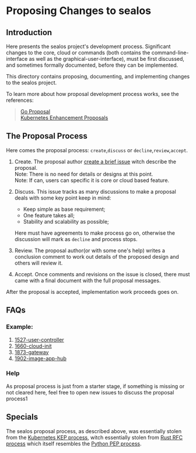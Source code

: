 # Proposing Changes to sealos

## Introduction

Here presents the sealos project's development process.
Significant changes to the core, cloud or commands
(both contains the command-line-interface as well as the graphical-user-interface),
must be first discussed, and sometimes formally documented, before they can be implemented.

This directory contains proposing, documenting, and implementing changes to the sealos project.

To learn more about how proposal development process works, see the references:
> [Go Proposal](https://talks.golang.org/2015/how-go-was-made.slide)\
> [Kubernetes Enhancement Proposals](https://github.com/kubernetes/enhancements)

## The Proposal Process

Here comes the proposal process: `create`,`discuss` or `decline`,`review`,`accept`.

1. Create. The proposal author [create a brief issue](https://github.com/nebstudio/sealos/issues/new?template=feature.md&title=Feature%3A+brief+description+of+the+feature) witch describe the proposal.\
   Note: There is no need for details or designs at this point.\
   Note: If can, users can specific it is core or cloud based feature.

2. Discuss. This issue tracks as many discussions to make a proposal deals with some key point keep in mind:
    - Keep simple as base requirement;
    - One feature takes all;
    - Stability and scalability as possible;

   Here must have agreements to make process go on, otherwise the discussion will mark as `decline` and process stops.

3. Review. The proposal author(or with some one's help) writes a conclusion comment to work out details of the proposed design and others will review it.

4. Accept. Once comments and revisions on the issue is closed, there must came with a final document with the full proposal messages.

After the proposal is accepted, implementation work proceeds goes on.

## FAQs

### Example:

1. [1527-user-controller](https://github.com/nebstudio/sealos/issues/1527)
2. [1660-cloud-init](https://github.com/nebstudio/sealos/issues/1660)
3. [1873-gateway](https://github.com/nebstudio/sealos/issues/1873)
4. [1902-image-app-hub](https://github.com/nebstudio/sealos/issues/1902)

### Help

As proposal process is just from a starter stage, if something is missing or not cleared here, feel free to open new issues to discuss the proposal process1

## Specials

The sealos proposal process, as described above, was essentially stolen from the [Kubernetes KEP process](https://github.com/kubernetes/enhancements), witch essentially stolen from [Rust RFC process](https://github.com/rust-lang/rfcs) which itself resembles the [Python PEP process](https://www.python.org/dev/peps/pep-0001/).